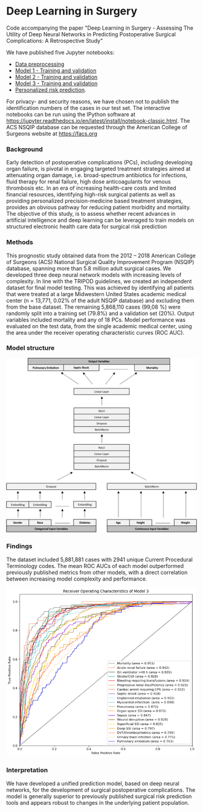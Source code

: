 # Deep Learning in Surgery
Code accompanying the paper "Deep Learning in Surgery - Assessing The Utility of Deep Neural Networks in Predicting Postoperative Surgical Complications: A Retrospective Study"

We have published five Jupyter notebooks: 
* [Data preprocessing](https://github.com/alexbonde/NSQIP/blob/main/NSQIP_data_cleaning.ipynb)
* [Model 1 - Training and validation](https://github.com/alexbonde/NSQIP/blob/main/NSQIP_model_1.ipynb)
* [Model 2 - Training and validation](https://github.com/alexbonde/NSQIP/blob/main/NSQIP_model_2.ipynb)
* [Model 3 - Training and validation](https://github.com/alexbonde/NSQIP/blob/main/NSQIP_model_3.ipynb) 
* [Personalized risk prediction](https://github.com/alexbonde/NSQIP/blob/main/NSQIP_personalized_risk_prediction.ipynb). 

For privacy- and security reasons, we have chosen not to publish the identification numbers of the cases in our test set. The interactive notebooks can be run using the IPython software at https://jupyter.readthedocs.io/en/latest/install/notebook-classic.html. The ACS NSQIP database can be requested through the American College of Surgeons website at https://facs.org

### Background
Early detection of postoperative complications (PCs), including developing organ failure, is pivotal in engaging targeted treatment strategies aimed at attenuating organ damage, i.e. broad-spectrum antibiotics for infections, fluid therapy for renal failure, high dose anticoagulants for venous thrombosis etc. In an era of increasing health-care costs and limited financial resources, identifying high-risk surgical patients as well as providing personalized precision-medicine based treatment strategies, provides an
obvious pathway for reducing patient morbidity and mortality. The objective of this study, is to assess whether recent advances in artificial intelligence and deep learning can be leveraged to train models on structured electronic health care data for surgical risk prediction

### Methods
This prognostic study obtained data from the 2012 – 2018 American College of Surgeons (ACS) National Surgical Quality Improvement Program (NSQIP) database, spanning more than 5.8 million adult surgical cases. We developed three deep neural network models with increasing levels of complexity. In line with the TRIPOD guidelines, we created an independent dataset for final model testing. This was achieved by identifying all patients that were treated at a large Midwestern United States academic medical center (n = 13,771, 0.02% of the adult NSQIP database) and excluding them from the base dataset. The remaining 5,868,110 cases (99,08 %) were randomly split into a training set (79.8%) and a validation set (20%). Output variables included mortality and any of 18 PCs. Model performance was evaluated on the test data, from the single academic medical center, using the area under the receiver operating characteristic curves (ROC AUC). 

### Model structure
![alt text](https://github.com/alexbonde/NSQIP/blob/main/model_structure.png?raw=true)

### Findings
The dataset included 5,881,881 cases with 2941 unique Current Procedural Terminology codes. The mean ROC AUCs of each model outperformed previously published metrics from other models, with a direct correlation between increasing model complexity and performance.

![alt text](https://github.com/alexbonde/NSQIP/blob/main/model_3_ROCAUC.png?raw=true)

### Interpretation
We have developed a unified prediction model, based on deep neural networks, for the development of surgical postoperative complications. The model is generally superior
to previously published surgical risk prediction tools and appears robust to changes in the underlying patient population.

